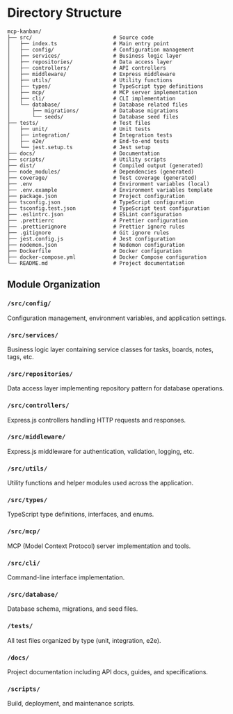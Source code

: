 # Directory Structure

```
mcp-kanban/
├── src/                          # Source code
│   ├── index.ts                  # Main entry point
│   ├── config/                   # Configuration management
│   ├── services/                 # Business logic layer
│   ├── repositories/             # Data access layer
│   ├── controllers/              # API controllers
│   ├── middleware/               # Express middleware
│   ├── utils/                    # Utility functions
│   ├── types/                    # TypeScript type definitions
│   ├── mcp/                      # MCP server implementation
│   ├── cli/                      # CLI implementation
│   └── database/                 # Database related files
│       ├── migrations/           # Database migrations
│       └── seeds/                # Database seed files
├── tests/                        # Test files
│   ├── unit/                     # Unit tests
│   ├── integration/              # Integration tests
│   ├── e2e/                      # End-to-end tests
│   └── jest.setup.ts             # Jest setup
├── docs/                         # Documentation
├── scripts/                      # Utility scripts
├── dist/                         # Compiled output (generated)
├── node_modules/                 # Dependencies (generated)
├── coverage/                     # Test coverage (generated)
├── .env                          # Environment variables (local)
├── .env.example                  # Environment variables template
├── package.json                  # Project configuration
├── tsconfig.json                 # TypeScript configuration
├── tsconfig.test.json            # TypeScript test configuration
├── .eslintrc.json                # ESLint configuration
├── .prettierrc                   # Prettier configuration
├── .prettierignore               # Prettier ignore rules
├── .gitignore                    # Git ignore rules
├── jest.config.js                # Jest configuration
├── nodemon.json                  # Nodemon configuration
├── Dockerfile                    # Docker configuration
├── docker-compose.yml            # Docker Compose configuration
└── README.md                     # Project documentation
```

## Module Organization

### `/src/config/`
Configuration management, environment variables, and application settings.

### `/src/services/`
Business logic layer containing service classes for tasks, boards, notes, tags, etc.

### `/src/repositories/`
Data access layer implementing repository pattern for database operations.

### `/src/controllers/`
Express.js controllers handling HTTP requests and responses.

### `/src/middleware/`
Express.js middleware for authentication, validation, logging, etc.

### `/src/utils/`
Utility functions and helper modules used across the application.

### `/src/types/`
TypeScript type definitions, interfaces, and enums.

### `/src/mcp/`
MCP (Model Context Protocol) server implementation and tools.

### `/src/cli/`
Command-line interface implementation.

### `/src/database/`
Database schema, migrations, and seed files.

### `/tests/`
All test files organized by type (unit, integration, e2e).

### `/docs/`
Project documentation including API docs, guides, and specifications.

### `/scripts/`
Build, deployment, and maintenance scripts.